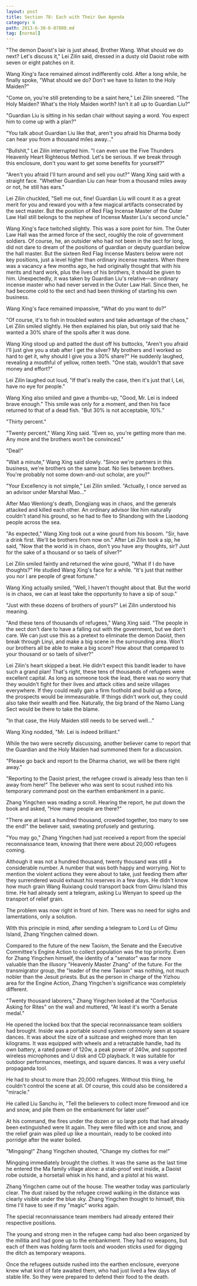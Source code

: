 ```yaml
---
layout: post
title: Section 78: Each with Their Own Agenda
category: 6
path: 2013-6-30-6-07800.md
tag: [normal]
---
```


"The demon Daoist's lair is just ahead, Brother Wang. What should we do next? Let's discuss it," Lei Zilin said, dressed in a dusty old Daoist robe with seven or eight patches on it.

Wang Xing's face remained almost indifferently cold. After a long while, he finally spoke, "What should we do? Don't we have to listen to the Holy Maiden?"

"Come on, you're still pretending to be a saint here," Lei Zilin sneered. "The Holy Maiden? What's the Holy Maiden worth? Isn't it all up to Guardian Liu?"

"Guardian Liu is sitting in his sedan chair without saying a word. You expect him to come up with a plan?"

"You talk about Guardian Liu like that, aren't you afraid his Dharma body can hear you from a thousand miles away..."

"Bullshit," Lei Zilin interrupted him. "I can even use the Five Thunders Heavenly Heart Righteous Method. Let's be serious. If we break through this enclosure, don't you want to get some benefits for yourself?"

"Aren't you afraid I'll turn around and sell you out?" Wang Xing said with a straight face. "Whether Guardian Liu can hear from a thousand miles away or not, he still has ears."

Lei Zilin chuckled, "Sell me out, fine! Guardian Liu will count it as a great merit for you and reward you with a few magical artifacts consecrated by the sect master. But the position of Red Flag Incense Master of the Outer Law Hall still belongs to the nephew of Incense Master Liu's second uncle."

Wang Xing's face twitched slightly. This was a sore point for him. The Outer Law Hall was the armed force of the sect, roughly the role of government soldiers. Of course, he, an outsider who had not been in the sect for long, did not dare to dream of the positions of guardian or deputy guardian below the hall master. But the sixteen Red Flag Incense Masters below were not key positions, just a level higher than ordinary incense masters. When there was a vacancy a few months ago, he had originally thought that with his merits and hard work, plus the lives of his brothers, it should be given to him. Unexpectedly, it was taken by Guardian Liu's relative—an ordinary incense master who had never served in the Outer Law Hall. Since then, he had become cold to the sect and had been thinking of starting his own business.

Wang Xing's face remained impassive, "What do you want to do?"

"Of course, it's to fish in troubled waters and take advantage of the chaos," Lei Zilin smiled slightly. He then explained his plan, but only said that he wanted a 30% share of the spoils after it was done.

Wang Xing stood up and patted the dust off his buttocks, "Aren't you afraid I'll just give you a stab after I get the silver? My brothers and I worked so hard to get it, why should I give you a 30% share?" He suddenly laughed, revealing a mouthful of yellow, rotten teeth. "One stab, wouldn't that save money and effort?"

Lei Zilin laughed out loud, "If that's really the case, then it's just that I, Lei, have no eye for people."

Wang Xing also smiled and gave a thumbs-up, "Good, Mr. Lei is indeed brave enough." This smile was only for a moment, and then his face returned to that of a dead fish. "But 30% is not acceptable, 10%."

"Thirty percent."

"Twenty percent," Wang Xing said. "Even so, you're getting more than me. Any more and the brothers won't be convinced."

"Deal!"

"Wait a minute," Wang Xing said slowly. "Since we're partners in this business, we're brothers on the same boat. No lies between brothers. You're probably not some down-and-out scholar, are you?"

"Your Excellency is not simple," Lei Zilin smiled. "Actually, I once served as an advisor under Marshal Mao..."

After Mao Wenlong's death, Dongjiang was in chaos, and the generals attacked and killed each other. An ordinary advisor like him naturally couldn't stand his ground, so he had to flee to Shandong with the Liaodong people across the sea.

"As expected," Wang Xing took out a wine gourd from his bosom. "Sir, have a drink first. We'll be brothers from now on." After Lei Zilin took a sip, he said, "Now that the world is in chaos, don't you have any thoughts, sir? Just for the sake of a thousand or so taels of silver?"

Lei Zilin smiled faintly and returned the wine gourd, "What if I do have thoughts?" He studied Wang Xing's face for a while. "It's just that neither you nor I are people of great fortune."

Wang Xing actually smiled, "Well, I haven't thought about that. But the world is in chaos, we can at least take the opportunity to have a sip of soup."

"Just with these dozens of brothers of yours?" Lei Zilin understood his meaning.

"And these tens of thousands of refugees," Wang Xing said. "The people in the sect don't dare to have a falling out with the government, but we don't care. We can just use this as a pretext to eliminate the demon Daoist, then break through Linyi, and make a big scene in the surrounding area. Won't our brothers all be able to make a big score? How about that compared to your thousand or so taels of silver?"

Lei Zilin's heart skipped a beat. He didn't expect this bandit leader to have such a grand plan! That's right, these tens of thousands of refugees were excellent capital. As long as someone took the lead, there was no worry that they wouldn't fight for their lives and attack cities and seize villages everywhere. If they could really gain a firm foothold and build up a force, the prospects would be immeasurable. If things didn't work out, they could also take their wealth and flee. Naturally, the big brand of the Namo Liang Sect would be there to take the blame.

"In that case, the Holy Maiden still needs to be served well..."

Wang Xing nodded, "Mr. Lei is indeed brilliant."

While the two were secretly discussing, another believer came to report that the Guardian and the Holy Maiden had summoned them for a discussion.

"Please go back and report to the Dharma chariot, we will be there right away."

"Reporting to the Daoist priest, the refugee crowd is already less than ten li away from here!" The believer who was sent to scout rushed into his temporary command post on the earthen embankment in a panic.

Zhang Yingchen was reading a scroll. Hearing the report, he put down the book and asked, "How many people are there?"

"There are at least a hundred thousand, crowded together, too many to see the end!" the believer said, sweating profusely and gesturing.

"You may go," Zhang Yingchen had just received a report from the special reconnaissance team, knowing that there were about 20,000 refugees coming.

Although it was not a hundred thousand, twenty thousand was still a considerable number. A number that was both happy and worrying. Not to mention the violent actions they were about to take, just feeding them after they surrendered would exhaust his reserves in a few days. He didn't know how much grain Wang Ruixiang could transport back from Qimu Island this time. He had already sent a telegram, asking Lu Wenyan to speed up the transport of relief grain.

The problem was now right in front of him. There was no need for sighs and lamentations, only a solution.

With this principle in mind, after sending a telegram to Lord Lu of Qimu Island, Zhang Yingchen calmed down.

Compared to the future of the new Taoism, the Senate and the Executive Committee's Engine Action to collect population was the top priority. Even for Zhang Yingchen himself, the identity of a "senator" was far more valuable than the illusory "Heavenly Master Zhang" of the future. For the transmigrator group, the "leader of the new Taoism" was nothing, not much nobler than the Jesuit priests. But as the person in charge of the Yizhou area for the Engine Action, Zhang Yingchen's significance was completely different.

"Twenty thousand laborers," Zhang Yingchen looked at the "Confucius Asking for Rites" on the wall and muttered, "At least it's worth a Senate medal."

He opened the locked box that the special reconnaissance team soldiers had brought. Inside was a portable sound system commonly seen at square dances. It was about the size of a suitcase and weighed more than ten kilograms. It was equipped with wheels and a retractable handle, had its own battery, a rated power of 120w, a peak power of 240w, and supported wireless microphones and U disk and CD playback. It was suitable for outdoor performances, meetings, and square dances. It was a very useful propaganda tool.

He had to shout to more than 20,000 refugees. Without this thing, he couldn't control the scene at all. Of course, this could also be considered a "miracle."

He called Liu Sanchu in, "Tell the believers to collect more firewood and ice and snow, and pile them on the embankment for later use!"

At his command, the fires under the dozen or so large pots that had already been extinguished were lit again. They were filled with ice and snow, and the relief grain was piled up like a mountain, ready to be cooked into porridge after the water boiled.

"Mingqing!" Zhang Yingchen shouted, "Change my clothes for me!"

Mingqing immediately brought the clothes. It was the same as the last time he entered the Ma family village alone: a stab-proof vest inside, a Daoist robe outside, a horsetail whisk in his hand, and a pistol at his waist.

Zhang Yingchen came out of the house. The weather today was particularly clear. The dust raised by the refugee crowd walking in the distance was clearly visible under the blue sky. Zhang Yingchen thought to himself, this time I'll have to see if my "magic" works again.

The special reconnaissance team members had already entered their respective positions.

The young and strong men in the refugee camp had also been organized by the militia and had gone up to the embankment. They had no weapons, but each of them was holding farm tools and wooden sticks used for digging the ditch as temporary weapons.

Once the refugees outside rushed into the earthen enclosure, everyone knew what kind of fate awaited them, who had just lived a few days of stable life. So they were prepared to defend their food to the death.